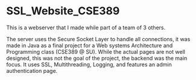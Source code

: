 # SSL_Website_CSE389

This is a webserver that I made while part of a team of 3 others.

The server uses the Secure Socket Layer to handle all connections, it was made in Java as a final project for a Web systems Architecture and Programming class (CSE389 @ SU). 
While the actual pages are not well designed, this was not the goal of the project, the backend was the main focus. It uses SSL, Multithreading, Logging, and features an admin authentication page.
